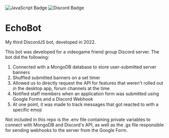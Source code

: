 <a name="top"></a>
![JavaScript Badge](https://img.shields.io/badge/JavaScript-000?logo=javascript&logoColor=F7DF1E&style=for-the-badge)
![Discord Badge](https://img.shields.io/badge/Discord-000?logo=discord&logoColor=5865F2&style=for-the-badge)

# EchoBot
My third DiscordJS bot, developed in 2022.

This bot was developed for a videogame friend group Discord server. The bot did the following:
1. Connected with a MongoDB database to store user-submitted server banners
2. Shuffled submitted banners on a set timer
3. Allowed us to directly request the API for features that weren't rolled out in the desktop app, forum channels at the time
4. Notified staff members when an application form was submitted using Google Forms and a Discord Webhook
5. At one point, it was made to track messages that got reacted to with a specific emoji

Not included in this repo is the .env file containing private variables to connect with MongoDB and Discord's API, as well as the .gs file responsible for sending webhooks to the server from the Google Form.
